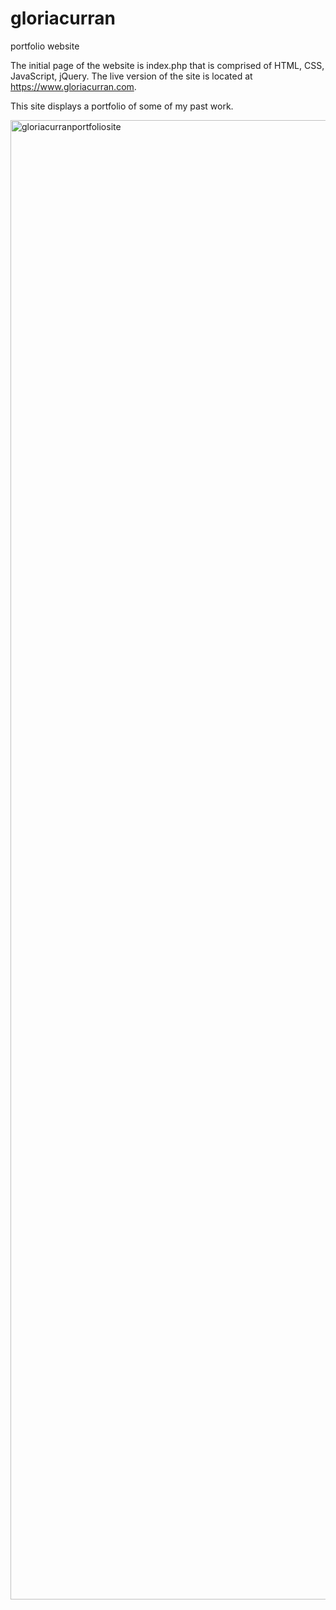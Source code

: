 # gloriacurran
portfolio website

The initial page of the website is index.php that is comprised of HTML, CSS, JavaScript, jQuery. The live version of the site is located at https://www.gloriacurran.com.

This site displays a portfolio of some of my past work.

<img width="1663" height="2367" alt="gloriacurranportfoliosite" src="https://github.com/user-attachments/assets/27b79196-e84b-49d7-9fef-12c31796d4e1" />

